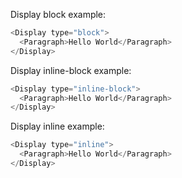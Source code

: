 Display block example:

```js
<Display type="block">
  <Paragraph>Hello World</Paragraph>
</Display>
```

Display inline-block example:

```js
<Display type="inline-block">
  <Paragraph>Hello World</Paragraph>
</Display>
```

Display inline example:

```js
<Display type="inline">
  <Paragraph>Hello World</Paragraph>
</Display>
```